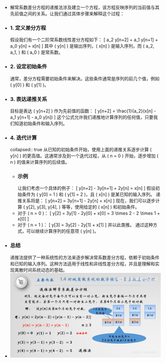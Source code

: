 - 解常系数差分方程的递推法涉及建立一个方程，该方程反映序列的当前值与其先前值之间的关系。让我们通过具体步骤来解释这个过程：
- ### 1. 定义差分方程
  假设我们有一个二阶常系数线性差分方程如下：
  \[
  a_2 y[n+2] + a_1 y[n+1] + a_0 y[n] = x[n]
  \]
  其中 \( y[n] \) 是输出序列，\( x[n] \) 是输入序列，而 \( a_2, a_1, \) 和 \( a_0 \) 是常系数。
- ### 2. 设定初始条件
  通常，差分方程需要初始条件来解决。这些条件通常是序列的前几个值，例如 \( y[0] \) 和 \( y[1] \)。
- ### 3. 表达递推关系
  目标是表达 \( y[n+2] \) 作为先前值的函数：
  \[
  y[n+2] = \frac{1}{a_2}(x[n] - a_1 y[n+1] - a_0 y[n])
  \]
  这个公式允许我们递推地计算序列的任何值，只要我们知道初始条件和输入序列。
- ### 4. 迭代计算
  collapsed:: true
  从已知的初始条件开始，使用上面的递推关系逐步计算 \( y[n] \) 的更高值。这通常涉及到一个迭代过程，从 \( n = 0 \) 开始，逐步增加 \( n \) 的值来计算序列的后续值。
	- ### 示例
	  让我们考虑一个具体的例子：
	  \[
	  y[n+2] - 3y[n+1] + 2y[n] = x[n]
	  \]
	  假设初始条件为 \( y[0] = 1 \) 和 \( y[1] = 2 \)，且 \( x[n] \) 是某已知的输入序列。
	  递推关系将是：
	  \[
	  y[n+2] = 3y[n+1] - 2y[n] + x[n]
	  \]
	  现在，我们可以逐步计算 \( y[2], y[3], y[4], \) 等等，使用给定的 \( x[n] \) 和初始条件。
	- 对于 \( n = 0 \)：
	  \[
	  y[2] = 3y[1] - 2y[0] + x[0] = 3 \times 2 - 2 \times 1 + x[0]
	  \]
	- 对于 \( n = 1 \)：
	  \[
	  y[3] = 3y[2] - 2y[1] + x[1]
	  \]
	  并以此类推。
	  通过这种方式，可以继续计算序列的任意项 \( y[n] \)。
- ### 总结
  递推法提供了一种系统性的方法来逐步解决常系数差分方程，依赖于初始条件和已知的输入序列。这种方法适用于线性和非线性差分方程，并且是理解和实现离散时间系统动态的基础。
- ![image.png](../assets/image_1708237309640_0.png)